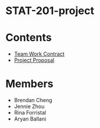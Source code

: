 # STAT-201-project
# Contents
- [Team Work Contract](https://github.com/aryanballani/STAT201_group20/blob/main/TeamWorkContract.md)
- [Project Proposal](https://github.com/aryanballani/STAT201_group20/blob/main/ProjectProposal.ipynb)
# Members
- Brendan Cheng
- Jennie Zhou
- Rina Forristal
- Aryan Ballani
